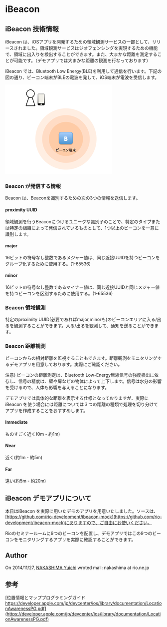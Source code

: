 iBeacon
===
iBeacon 技術情報
---
iBeacon は、iOSアプリを開発するための領域観測サービスの一部として、リリースされました。領域観測サービスはジオフェンシングを実現するための機能で、領域に出入りを検出することができます。また、大まかな距離を測定することが可能です。（デモアプリでは大まかな距離の観測を行なっております）

iBeacon では、Bluetooth Low Energy(BLE)を利用して通信を行います。下記の図の通り、ビーコン端末がBLEの電波を発して、iOS端末が電波を受信します。

![iBeacon イメージ](images/beacon.png)

### Beacon が発信する情報
Beacon は、Beaconを識別するための次の3つの情報を送信します。
#### proximity UUID
領域観測を行うBeaconにつけるユニークな識別子のことで、特定のタイプまたは特定の組織によって発信されているものとして、1つ以上のビーコンを一意に識別します。
#### major
16ビットの符号なし整数であるメジャー値は、同じ近接UUIDを持つビーコンをグループ化するために使用する。(1-65536)
#### minor
16ビットの符号なし整数であるマイナー値は、同じ近接UUIDと同じメジャー値を持つビーコンを区別するために使用する。(1-65536)

### Beacon 領域観測
特定のproximity UUID(必要であればmajor,minorも)のビーコンエリアに入る/出るを観測することができます。入る/出るを観測して、通知を送ることができます。

### Beacon 距離観測
ビーコンからの相対距離を監視することもできます。距離観測をモニタリングするデモアプリを用意しております。実際にご確認ください。

注意) ビーコンの距離測定は、Bluetooth Low-Energy無線信号の強度検出に依存し、信号の精度は、壁や扉などの物体によって上下します。信号は水分の影響を受けるので、人体も影響を与えることになります。

デモアプリでは具体的な距離を表示する仕様となっておりますが、実際にiBeacon を使う場合には距離については３つの距離の種類で処理を切り分けてアプリを作成することをおすすめします。
#### Immediate
ものすごく近く(0m - 約1m)
#### Near
近く(約1m - 約5m)
#### Far
遠い(約5m - 約20m)


iBeacon デモアプリについて
---
本日はiBeacon を実際に用いたデモのアプリを用意いたしました。ソースは、[https://github.com/rio-development/ibeacon-mock](https://github.com/rio-development/ibeacon-mock)にありますので、ご自由にお使いください。

Rioのセミナールームに9つのビーコンを配置し、デモアプリではこの9つのビーコンをモニタリングするアプリを実際に確認することができます。

Author
---
On 2014/11/27, [NAKASHIMA Yuichi](https://github.com/nak0yui) wroted
mail: nakashima at rio.ne.jp

参考
---
[位置情報とマッププログラミングガイド https://developer.apple.com/jp/devcenter/ios/library/documentation/LocationAwarenessPG.pdf](https://developer.apple.com/jp/devcenter/ios/library/documentation/LocationAwarenessPG.pdf)

